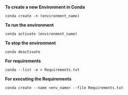 **To create a new Environment in Conda**

`conda create -n (environment_name)`

**To run the environment**

`conda activate (environment_name)`

**To stop the environment**

`conda deactivate`

**For requirements**

`conda --list -e > Requirements.txt`

**For executing the Requirements**

`conda create --name <env_name> --file Requirements.txt`